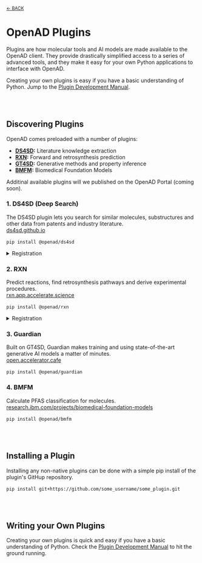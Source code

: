 <sub>[&larr; BACK](./README.md#openad)</sub>

# OpenAD Plugins

<!-- about_plugin -->
Plugins are how molecular tools and AI models are made available to the OpenAD client. They provide drastically simplified access to a series of advanced tools, and they make it easy for your own Python applications to interface with OpenAD.

Creating your own plugins is easy if you have a basic understanding of Python.<!-- /about_plugin --> Jump to the [Plugin Development Manual](README_plugins_development.md).

<br><br>

## Discovering Plugins

OpenAD comes preloaded with a number of plugins:

- **[DS4SD](#1-ds4sd-deep-search):** Literature knowledge extraction
- **[RXN](#2-rxn):** Forward and retrosynthesis prediction
- **[GT4SD](#3-guardian):** Generative methods and property inference <!-- https://github.com/GT4SD/gt4sd-core -->
- **[BMFM](#4-bmfm):** Biomedical Foundation Models

Additinal available plugins will we published on the OpenAD Portal (coming soon).

### 1. DS4SD (Deep Search)
The DS4SD plugin lets you search for similar molecules, substructures and other data from patents and industry literature.<br>
[ds4sd.github.io](https://ds4sd.github.io/)

    pip install @openad/ds4sd

<details>
<summary>Registration</summary>
<div markdown="block">

1. First, you'll need to generate an API key on the Deep Search website.

    - Visit the Deep Search website and create an account:<br>
      [deepsearch-experience.res.ibm.com](https://deepsearch-experience.res.ibm.com)<br>
    - Once logged in, click the `Toolkit / API` icon in the top right hand corner, then open the HTTP section
    - Click the "Generate new API key" button<br>
      <br>
      <a href="https://raw.githubusercontent.com/acceleratedscience/open-ad-toolkit/main/assets/ds4sd-api-key.png" target="_blank"><img src="https://raw.githubusercontent.com/acceleratedscience/open-ad-toolkit/main/assets/ds4sd-api-key.png" /></a>

2. Once inside the OpenAD client, you'll be prompted to authenticate when activating the Deep Search (DS4SD) toolkit. When running `set context ds4sd` :

    - **Hostname:** Default: [https://sds.app.accelerate.science](https://sds.app.accelerate.science)
    - **Email:** Your email
    - **API_key:** The DS4SD API key you obtained following the instructions above.

3. You should get a message saying you successfully logged in.

    > **Note:** Your DS4SD auth config file is saved as `~/.openad/deepsearch_api.cred`. If you ever want to reset your DS4SD login information you can run `set context ds4sd reset`, or you can delete this file.<br>

</div>
</details>

### 2. RXN
Predict reactions, find retrosynthesis pathways and derive experimental procedures.<br>
[rxn.app.accelerate.science](https://rxn.app.accelerate.science/)

    pip install @openad/rxn

<details>
<summary>Registration</summary>
<div markdown="block">

1. First, you'll need to generate an API key on the RXN website.

    - Sign up for an RXN account at [rxn.app.accelerate.science](https://rxn.app.accelerate.science)
    - Obtain your API key by clicking the user profile icon in the top right hand corner and select "Account", then select the "My keys" tab.<br>
      <br>
      <a href="https://raw.githubusercontent.com/acceleratedscience/open-ad-toolkit/main/assets/rxn-api-key.png" target="_blank"><img src="https://raw.githubusercontent.com/acceleratedscience/open-ad-toolkit/main/assets/rxn-api-key.png" /></a>

2. When setting the context to RXN using `set context rxn` you'll be prompted to create a new auth configuration file:

    - **Hostname:** Default: [https://rxn.app.accelerate.science](https://rxn.app.accelerate.science)<br>
    - **API_key:** The RXN API key you obtained following the instructions above.

3. You should get a message saying you successfully logged in.<br>

    > **Note:** Your RXN auth config file is saved as `~/.openad/rxn_api.cred`. If you ever want to reset your RXN login information you can run `set context rxn reset`, or you can delete this file.<br>

</div>
</details>

### 3. Guardian
Built on GT4SD, Guardian makes training and using state-of-the-art generative AI models a matter of minutes.<br>
[open.accelerator.cafe](https://open.accelerator.cafe/)

    pip install @openad/guardian

### 4. BMFM
Calculate PFAS classification for molecules.<br>
[research.ibm.com/projects/biomedical-foundation-models](https://research.ibm.com/projects/biomedical-foundation-models)

    pip install @openad/bmfm


<br><br>

## Installing a Plugin

Installing any non-native plugins can be done with a simple pip install of the plugin's GitHup repository.

    pip install git+https://github.com/some_username/some_plugin.git

<br><br>

## Writing your Own Plugins

Creating your own plugins is quick and easy if you have a basic understanding of Python. Check the [Plugin Development Manual](README_plugins_development.md) to hit the ground running.